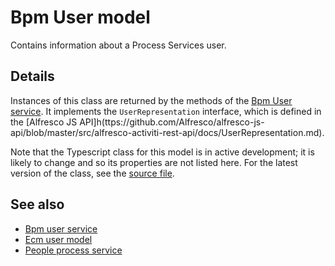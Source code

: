 # Bpm User model

Contains information about a Process Services user.

## Details

Instances of this class are returned by the methods of the
[Bpm User service](bpm-user.service.md). It implements the
`UserRepresentation` interface, which is defined in the
[Alfresco JS API]h(ttps://github.com/Alfresco/alfresco-js-api/blob/master/src/alfresco-activiti-rest-api/docs/UserRepresentation.md).

Note that the Typescript class for this model is in active development;
it is likely to change and so its properties are not listed here. For the
latest version of the class, see the
[source file](https://github.com/Alfresco/alfresco-ng2-components/blob/development/lib/core/userinfo/models/bpm-user.model.ts).

<!-- Don't edit the See also section. Edit seeAlsoGraph.json and run config/generateSeeAlso.js -->
<!-- seealso start -->
## See also

- [Bpm user service](bpm-user.service.md)
- [Ecm user model](ecm-user.model.md)
- [People process service](people-process.service.md)
<!-- seealso end -->